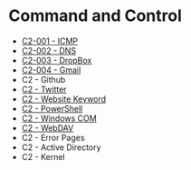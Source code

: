# Command and Control

* [C2-001 - ICMP](https://pentestlab.blog/2017/07/28/command-and-control-icmp/)
* [C2-002 - DNS](https://pentestlab.blog/2017/09/06/command-and-control-dns/)
* [C2-003 - DropBox](https://pentestlab.blog/2017/08/29/command-and-control-dropbox/)
* [C2-004 - Gmail](https://pentestlab.blog/2017/08/03/command-and-control-gmail/)
* C2 - Github
* [C2 - Twitter](https://pentestlab.blog/2017/09/26/command-and-control-twitter/)
* [C2 - Website Keyword](https://pentestlab.blog/2017/09/14/command-and-control-website-keyword/)
* [C2 - PowerShell](https://pentestlab.blog/2017/08/19/command-and-control-powershell/)
* [C2 - Windows COM](https://pentestlab.blog/2017/09/01/command-and-control-windows-com/)
* [C2 - WebDAV](https://pentestlab.blog/2017/09/12/command-and-control-webdav/)
* C2 - Error Pages
* C2 - Active Directory
* C2 - Kernel
